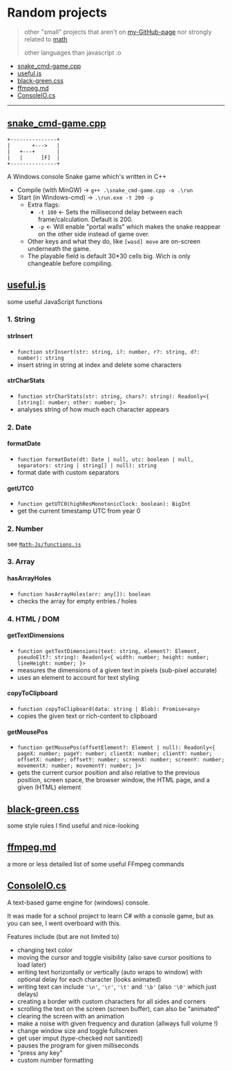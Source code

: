 # Random projects

>
> other "small" projects that aren't on [my-GitHub-page](https://maz01001.github.io)
> nor strongly related to [math](https://github.com/MAZ01001/Math-Js)
>
> other languages than javascript :o
>

- [snake_cmd-game.cpp](#snake_cmd-gamecpp)
- [useful.js](#usefuljs)
- [black-green.css](#black-greencss)
- [ffmpeg.md](#ffmpegmd)
- [ConsoleIO.cs](#consoleiocs)

----

## [snake_cmd-game.cpp](./snake_cmd-game.cpp)

    +---------------+
    |       +--->   |
    |   +---+       |
    |   |      [F]  |
    +---------------+

A Windows console Snake game which's written in C++

- Compile (with MinGW) → `g++ .\snake_cmd-game.cpp -o .\run`
- Start (in Windows-cmd) → `.\run.exe -t 200 -p`
  - Extra flags:
    - `-t 100` ← Sets the millisecond delay between each frame/calculation. Default is 200.
    - `-p` ← Will enable "portal walls" which makes the snake reappear on the other side instead of game over.
  - Other keys and what they do, like `[wasd] move` are on-screen underneath the game.
  - The playable field is default 30*30 cells big. Wich is only changeable before compiling.

## [useful.js](./useful.js)

some useful JavaScript functions

### 1. String

#### __strInsert__

- `function strInsert(str: string, i?: number, r?: string, d?: number): string`
- insert string in string at index and delete some characters

#### __strCharStats__

- `function strCharStats(str: string, chars?: string): Readonly<{ [string]: number; other: number; }>`
- analyses string of how much each character appears

### 2. Date

#### __formatDate__

- `function formatDate(dt: Date | null, utc: boolean | null, separators: string | string[] | null): string`
- format date with custom separators

#### __getUTC0__

- `function getUTC0(highResMonotonicClock: boolean): BigInt`
- get the current timestamp UTC from year 0

### 2. Number

see [`Math-Js/functions.js`](https://github.com/MAZ01001/Math-Js#functionsjs)

### 3. Array

#### __hasArrayHoles__

- `function hasArrayHoles(arr: any[]): boolean`
- checks the array for empty entries / holes

### 4. HTML / DOM

#### __getTextDimensions__

- `function getTextDimensions(text: string, element?: Element, pseudoElt?: string): Readonly<{ width: number; height: number; lineHeight: number; }>`
- measures the dimensions of a given text in pixels (sub-pixel accurate)
- uses an element to account for text styling

#### __copyToClipboard__

- `function copyToClipboard(data: string | Blob): Promise<any>`
- copies the given text or rich-content to clipboard

#### __getMousePos__

- `function getMousePos(offsetElement?: Element | null): Readonly<{ pageX: number; pageY: number; clientX: number; clientY: number; offsetX: number; offsetY: number; screenX: number; screenY: number; movementX: number; movementY: number; }>`
- gets the current cursor position and also relative to the previous position, screen space, the browser window, the HTML page, and a given (HTML) element

## [black-green.css](./black-green.css)

some style rules I find useful and nice-looking

## [ffmpeg.md](./ffmpeg.md)

a more or less detailed list of some useful FFmpeg commands

## [ConsoleIO.cs](./ConsoleIO.cs)

A text-based game engine for (windows) console.

It was made for a school project to learn C# with a console game, but as you can see, I went overboard with this.

Features include (but are not limited to)

- changing text color
- moving the cursor and toggle visibility (also save cursor positions to load later)
- writing text horizontally or vertically (auto wraps to window) with optional delay for each character (looks animated)
- writing text can include `'\n'`, `'\r'`, `'\t'` and `'\b'` (also `'\0'` which just delays)
- creating a border with custom characters for all sides and corners
- scrolling the text on the screen (screen buffer), can also be "animated"
- clearing the screen with an animation
- make a noise with given frequency and duration (allways full volume !)
- change window size and toggle fullscreen
- get user imput (type-checked not sanitized)
- pauses the program for given milliseconds
- "press any key"
- custom number formatting
